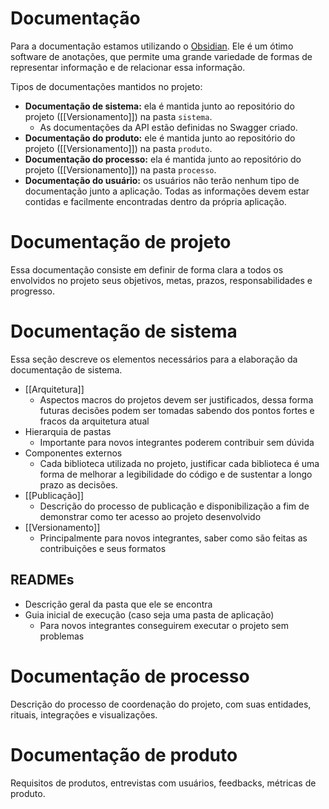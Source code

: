 # Documentação

Para a documentação estamos utilizando o [Obsidian](https://obsidian.md/). Ele é um ótimo software de anotações, que permite uma grande variedade de formas de representar informação e de relacionar essa informação.

Tipos de documentações mantidos no projeto:

- **Documentação de sistema:** ela é mantida junto ao repositório do projeto ([[Versionamento]]) na pasta `sistema`.
	- As documentações da API estão definidas no Swagger criado.
- **Documentação do produto:** ele é mantida junto ao repositório do projeto ([[Versionamento]]) na pasta `produto`.
- **Documentação do processo:** ela é mantida junto ao repositório do projeto ([[Versionamento]]) na pasta `processo`.
- **Documentação do usuário:** os usuários não terão nenhum tipo de documentação junto a aplicação. Todas as informações devem estar contidas e facilmente encontradas dentro da própria aplicação.


# Documentação de projeto

Essa documentação consiste em definir de forma clara a todos os envolvidos no projeto seus objetivos, metas, prazos, responsabilidades e progresso.

# Documentação de sistema

Essa seção descreve os elementos necessários para a elaboração da documentação de sistema.

- [[Arquitetura]]
    - Aspectos macros do projetos devem ser justificados, dessa forma futuras decisões podem ser tomadas sabendo dos pontos fortes e fracos da arquitetura atual
- Hierarquia de pastas
    - Importante para novos integrantes poderem contribuir sem dúvida
- Componentes externos
    - Cada biblioteca utilizada no projeto, justificar cada biblioteca é uma forma de melhorar a legibilidade do código e de sustentar a longo prazo as decisões.
- [[Publicação]]
    - Descrição do processo de publicação e disponibilização a fim de demonstrar como ter acesso ao projeto desenvolvido
- [[Versionamento]]
    - Principalmente para novos integrantes, saber como são feitas as contribuições e seus formatos


## READMEs

- Descrição geral da pasta que ele se encontra
- Guia inicial de execução (caso seja uma pasta de aplicação)
    - Para novos integrantes conseguirem executar o projeto sem problemas


# Documentação de processo


Descrição do processo de coordenação do projeto, com suas entidades, rituais, integrações e visualizações.

# Documentação de produto

Requisitos de produtos, entrevistas com usuários, feedbacks, métricas de produto.